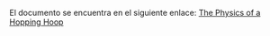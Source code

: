 El documento se encuentra en el siguiente enlace: 
[The Physics of a Hopping Hoop](https://www.comsol.com/blogs/the-physics-of-a-hopping-hoop)
